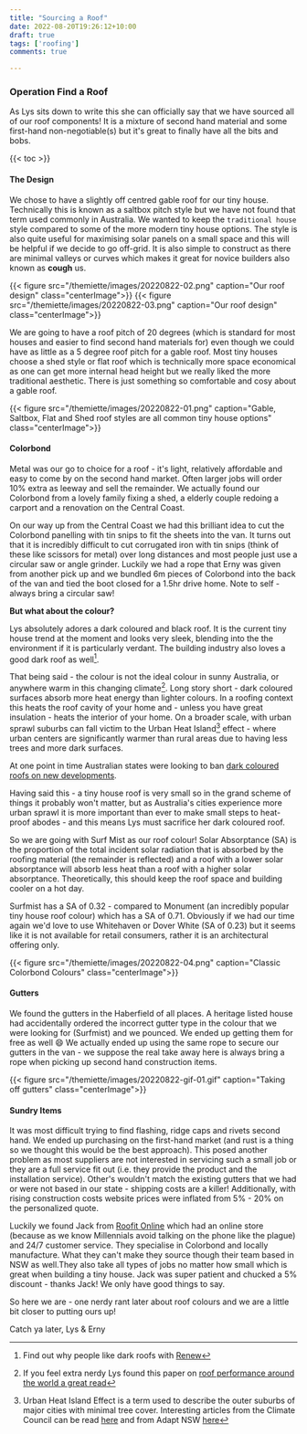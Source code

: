 ```yaml
---
title: "Sourcing a Roof"
date: 2022-08-20T19:26:12+10:00
draft: true
tags: ['roofing']
comments: true

---
```


### Operation Find a Roof

As Lys sits down to write this she can officially say that we have sourced all of our roof components! It is a mixture of second hand material and some first-hand non-negotiable(s) but it's great to finally have all the bits and bobs.  

{{< toc >}}

#### The Design
We chose to have a slightly off centred gable roof for our tiny house. Technically this is known as a saltbox pitch style but we have not found that term used commonly in Australia. We wanted to keep the `traditional house` style compared to some of the more modern tiny house options. The style is also quite useful for maximising solar panels on a small space and this will be helpful if we decide to go off-grid. It is also simple to construct as there are minimal valleys or curves which makes it great for novice builders also known as **cough** us.

{{< figure src="/themiette/images/20220822-02.png" caption="Our roof design" class="centerImage">}}
{{< figure src="/themiette/images/20220822-03.png" caption="Our roof design" class="centerImage">}}

We are going to have a roof pitch of 20 degrees (which is standard for most houses and easier to find second hand materials for) even though we could have as little as a 5 degree roof pitch for a gable roof. Most tiny houses choose a shed style or flat roof which is technically more space economical as one can get more internal head height but we really liked the more traditional aesthetic. There is just something so comfortable and cosy about a gable roof.

{{< figure src="/themiette/images/20220822-01.png" caption="Gable, Saltbox, Flat and Shed roof styles are all common tiny house options" class="centerImage">}}

#### Colorbond
Metal was our go to choice for a roof - it's light, relatively affordable and easy to come by on the second hand market. Often larger jobs will order 10% extra as leeway and sell the remainder. We actually found our Colorbond from a lovely family fixing a shed, a elderly couple redoing a carport and a renovation on the Central Coast. 

On our way up from the Central Coast we had this brilliant idea to cut the Colorbond panelling with tin snips to fit the sheets into the van. It turns out that it is incredibly difficult to cut corrugated iron with tin snips (think of these like scissors for metal) over long distances and most people just use a circular saw or angle grinder. Luckily we had a rope that Erny was given from another pick up and we bundled 6m pieces of Colorbond into the back of the van and tied the boot closed for a 1.5hr drive home. Note to self - always bring a circular saw!

**But what about the colour?** 

Lys absolutely adores a dark coloured and black roof. It is the current tiny house trend at the moment and looks very sleek, blending into the the environment if it is particularly verdant. The building industry also loves a good dark roof as well[^1].

That being said - the colour is not the ideal colour in sunny Australia, or anywhere warm in this changing climate[^2]. Long story short - dark coloured surfaces absorb more heat energy than lighter colours. In a roofing context this heats the roof cavity of your home and - unless you have great insulation - heats the interior of your home. On a broader scale, with urban sprawl suburbs can fall victim to the Urban Heat Island[^3] effect - where urban centers are significantly warmer than rural areas due to having less trees and more dark surfaces. 

At one point in time Australian states were looking to ban [dark coloured roofs on new developments](https://www.theguardian.com/australia-news/2021/nov/17/dark-roofs-to-be-banned-in-nsw-planning-minister-says). 

Having said this - a tiny house roof is very small so in the grand scheme of things it probably won't matter, but as Australia's cities experience more urban sprawl it is more important than ever to make small steps to heat-proof abodes - and this means Lys must sacrifice her dark coloured roof. 

So we are going with Surf Mist as our roof colour! Solar Absorptance (SA) is the proportion of the total incident solar radiation that is absorbed by the roofing material (the remainder is reflected) and a roof with a lower solar absorptance will absorb less heat than a roof with a higher solar absorptance. Theoretically, this should keep the roof space and building cooler on a hot day.

Surfmist has a SA of 0.32 - compared to Monument (an incredibly popular tiny house roof colour) which has a SA of 0.71. Obviously if we had our time again we'd love to use Whitehaven or Dover White (SA of 0.23) but it seems like it is not available for retail consumers, rather it is an architectural offering only. 

{{< figure src="/themiette/images/20220822-04.png" caption="Classic Colorbond Colours" class="centerImage">}}

#### Gutters
We found the gutters in the Haberfield of all places. A heritage listed house had accidentally ordered the incorrect gutter type in the colour that we were looking for (Surfmist) and we pounced. We ended up getting them for free as well :smile: We actually ended up using the same rope to secure our gutters in the van - we suppose the real take away here is always bring a rope when picking up second hand construction items. 

{{< figure src="/themiette/images/20220822-gif-01.gif" caption="Taking off gutters" class="centerImage">}}

#### Sundry Items
It was most difficult trying to find flashing, ridge caps and rivets second hand. We ended up purchasing on the first-hand market (and rust is a thing so we thought this would be the best approach). This posed another problem as most suppliers are not interested in servicing such a small job or they are a full service fit out (i.e. they provide the product and the installation service). Other's wouldn't match the existing gutters that we had or were not based in our state - shipping costs are a killer! Additionally, with rising construction costs website prices were inflated from 5% - 20% on the personalized quote.

Luckily we found Jack from [Roofit Online](https://roofit.online/) which had an online store (because as we know Millennials avoid talking on the phone like the plague) and 24/7 customer service. They specialise in Colorbond and locally manufacture. What they can't make they source though their team based in NSW as well.They also take all types of jobs no matter how small which is great when building a tiny house. Jack was super patient and chucked a 5% discount - thanks Jack! We only have good things to say. 

So here we are - one nerdy rant later about roof colours and we are a little bit closer to putting ours up!

Catch ya later,
Lys & Erny

[^1]: Find out why people like dark roofs with [Renew](https://renew.org.au/renew-magazine/building-materials/its-not-all-black-and-white-why-roof-colour-matters/)
[^2]: If you feel extra nerdy Lys found this paper on [roof performance around the world a great read](https://www.researchgate.net/publication/350335421_A_Study_on_the_Comparative_Review_of_Cool_Roof_Thermal_Performance_in_Various_Regions)
[^3]: Urban Heat Island Effect is a term used to describe the outer suburbs of major cities with minimal tree cover. Interesting articles from the Climate Council can be read [here](https://www.climatecouncil.org.au/urban-heat-island-effect-western-sydney/?atb=DSA01b&gclid=Cj0KCQjw9ZGYBhCEARIsAEUXITVWO2gR1W5SBWYAKvqOVPjeAbLmRn9_An42RJ-_Ia0Gw1CE25gcBpYaAmuSEALw_wcB) and from Adapt NSW [here](https://www.climatechange.environment.nsw.gov.au/urban-heat) 

